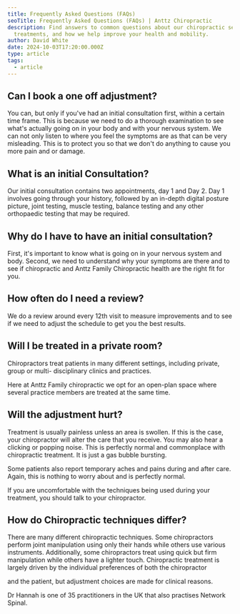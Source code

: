 ```yaml
---
title: Frequently Asked Questions (FAQs)
seoTitle: Frequently Asked Questions (FAQs) | Anttz Chiropractic
description: Find answers to common questions about our chiropractic services,
  treatments, and how we help improve your health and mobility.
author: David White
date: 2024-10-03T17:20:00.000Z
type: article
tags:
  - article
---
```

## Can I book a one off adjustment?

You can, but only if you've had an initial consultation first, within a certain time frame. This is because we need to do a thorough examination to see what's actually going on in your body and with your nervous system. We can not only listen to where you feel the symptoms are as that can be very misleading. This is to protect you so that we don't do anything to cause you more pain and or damage.

## What is an initial Consultation?

Our initial consultation contains two appointments, day 1 and Day 2. Day 1 involves going through your history, followed by an in-depth digital posture picture, joint testing, muscle testing, balance testing and any other orthopaedic testing that may be required.

## Why do I have to have an initial consultation?

First, it's important to know what is going on in your nervous system and body. Second, we need to understand why your symptoms are there and to see if chiropractic and Anttz Family Chiropractic health are the right fit for you.

## How often do I need a review?

We do a review around every 12th visit to measure improvements and to see if we need to adjust the schedule to get you the best results.

## Will I be treated in a private room?

Chiropractors treat patients in many different settings, including private, group or multi- disciplinary clinics and practices.

Here at Anttz Family chiropractic we opt for an open-plan space where several practice members are treated at the same time.

## Will the adjustment hurt?

Treatment is usually painless unless an area is swollen. If this is the case, your chiropractor will alter the care that you receive. You may also hear a clicking or popping noise. This is perfectly normal and commonplace with chiropractic treatment. It is just a gas bubble bursting.

Some patients also report temporary aches and pains during and after care. Again, this is nothing to worry about and is perfectly normal.

If you are uncomfortable with the techniques being used during your treatment, you should talk to your chiropractor.

## How do Chiropractic techniques differ?

There are many different chiropractic techniques. Some chiropractors perform joint manipulation using only their hands while others use various instruments. Additionally, some chiropractors treat using quick but firm manipulation while others have a lighter touch. Chiropractic treatment is largely driven by the individual preferences of both the chiropractor

and the patient, but adjustment choices are made for clinical reasons.

Dr Hannah is one of 35 practitioners in the UK that also practises Network Spinal.
